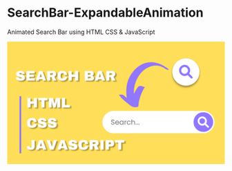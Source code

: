 # SearchBar-ExpandableAnimation
Animated Search Bar using HTML CSS & JavaScript

![Screenshot](Miniatura2.png)
